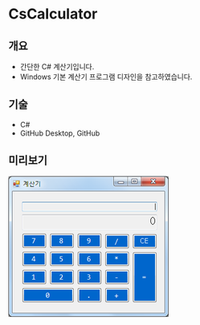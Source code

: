 # CsCalculator

## 개요
* 간단한 C# 계산기입니다.
* Windows 기본 계산기 프로그램 디자인을 참고하였습니다.

## 기술
* C#
* GitHub Desktop, GitHub

## 미리보기
![sample](./20190503/image/sampleimage.png)
